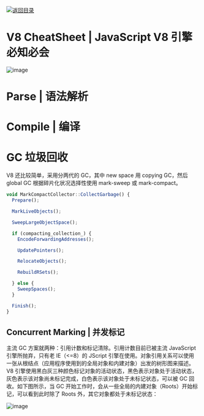 [![返回目录](https://i.postimg.cc/JzFTMvjF/image.png)](https://github.com/wx-chevalier/Awesome-CheatSheets)

# V8 CheatSheet | JavaScript V8 引擎必知必会

![image](https://user-images.githubusercontent.com/5803001/45958159-46563300-c049-11e8-8541-9084b5f818ea.png)

# Parse | 语法解析

# Compile | 编译

# GC 垃圾回收

V8 还比较简单，采用分两代的 GC，其中 new space 用 copying GC，然后 global GC 根据碎片化状况选择性使用 mark-sweep 或 mark-compact。

```js
void MarkCompactCollector::CollectGarbage() {
  Prepare();

  MarkLiveObjects();

  SweepLargeObjectSpace();

  if (compacting_collection_) {
    EncodeForwardingAddresses();

    UpdatePointers();

    RelocateObjects();

    RebuildRSets();

  } else {
    SweepSpaces();
  }

  Finish();
}
```

## Concurrent Marking | 并发标记

主流 GC 方案就两种：引用计数和标记清除。引用计数目前已被主流 JavaScript 引擎所抛弃，只有老 IE（<=8）的 JScript 引擎在使用。对象引用关系可以使用一张从根结点（应用程序使用到的全局对象和内建对象）出发的树形图来描述。V8 引擎使用黑白灰三种颜色标记对象的活动状态，黑色表示对象处于活动状态，灰色表示该对象尚未标记完成，白色表示该对象处于未标记状态，可以被 GC 回收。如下图所示，当 GC 开始工作时，会从一些全局的内建对象（Roots）开始标记，可以看到此时除了 Roots 外，其它对象都处于未标记状态：

![image](https://user-images.githubusercontent.com/5803001/45958455-10fe1500-c04a-11e8-8292-070a13c8ed77.png)
